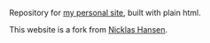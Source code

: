 Repository for [my personal site](https://ynezt0311.github.io/), built with plain html.

This website is a fork from [Nicklas Hansen](https://nicklashansen.github.io/).
